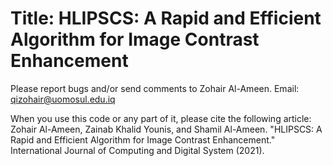 # Title: HLIPSCS: A Rapid and Efficient Algorithm for Image Contrast Enhancement

Please report bugs and/or send comments to Zohair Al-Ameen.
Email: qizohair@uomosul.edu.iq

When you use this code or any part of it, please cite the following article:  
Zohair Al-Ameen, Zainab Khalid Younis, and Shamil Al-Ameen. 
"HLIPSCS: A Rapid and Efficient Algorithm for Image Contrast Enhancement." 
International Journal of Computing and Digital System (2021).
